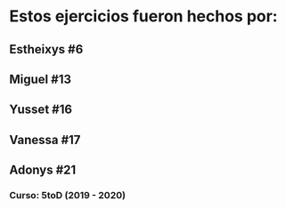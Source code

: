 # Estos ejercicios fueron hechos por:

## Estheixys    #6
## Miguel       #13
## Yusset       #16
## Vanessa      #17
## Adonys       #21  

### Curso: 5toD (2019 - 2020)